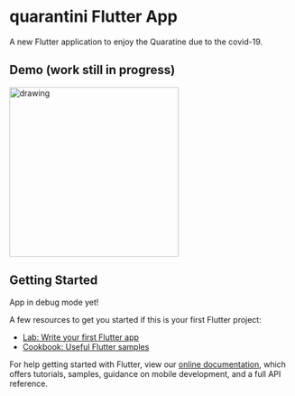 # quarantini Flutter App

A new Flutter application to enjoy the Quaratine due to the covid-19.

## Demo (work still in progress)
<img src="https://github.com/sracela/quarantini/blob/dev/assets/quarantini.gif" alt="drawing" width="300"/>

## Getting Started
App in debug mode yet!

A few resources to get you started if this is your first Flutter project:

- [Lab: Write your first Flutter app](https://flutter.dev/docs/get-started/codelab)
- [Cookbook: Useful Flutter samples](https://flutter.dev/docs/cookbook)

For help getting started with Flutter, view our
[online documentation](https://flutter.dev/docs), which offers tutorials,
samples, guidance on mobile development, and a full API reference.
